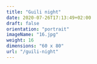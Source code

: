```yaml
---
title: "Guili night"
date: 2020-07-26T17:13:49+02:00
draft: false
orientation: "portrait"
imageName: "16.jpg"
weight: 16
dimensions: "60 x 80"
url: "/guili-night"
---
```



